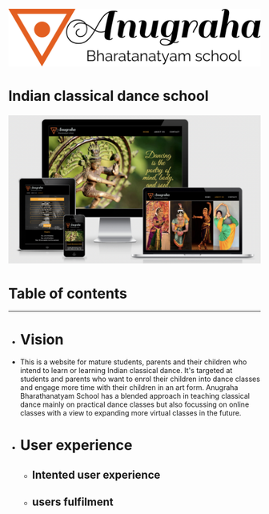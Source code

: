 ![logo](/readme-images/dance-logo.png)
# Indian classical dance school
![responsive](/readme-images/Responsive.png)
# Table of contents
______
- # Vision
* This is a website for mature students, parents and their children who intend to learn or learning Indian classical dance. It's targeted at students and parents who want to enrol their children into dance classes and engage more time with their children in an art form. Anugraha Bharathanatyam School has a blended approach in teaching classical dance mainly on practical dance classes but also focussing on online classes with a view to expanding more virtual classes in the future.

- # User experience
    - ## Intented user experience
    - ## users fulfilment

